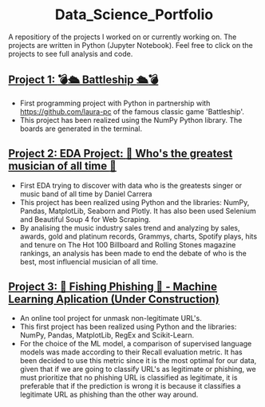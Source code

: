 # <h1 align="center"> **Data_Science_Portfolio**

A repositiory of the projects I worked on or currently working on. The projects are written in Python (Jupyter Notebook). Feel free to click on the projects to see full analysis and code.


  ## [Project 1: **:bomb::passenger_ship: Battleship :passenger_ship::bomb:**](https://github.com/Dancar96/Battleship_Project)
  
  * First programming project with Python in partnership with https://github.com/laura-pc of the famous classic game 'Battleship'.
  * This project has been realized using the NumPy Python library. The boards are generated in the terminal.
  
  
  ## [Project 2: **EDA Project: :guitar: Who's the greatest musician of all time :guitar:**](https://github.com/Dancar96/Best-Musician-Ever-EDA)

  * First EDA trying to discover with data who is the greatests singer or music band of all time by Daniel Carrera
  * This project has been realized using Python and the libraries: NumPy, Pandas, MatplotLib, Seaborn and Plotly. It has also been used Selenium and Beautiful Soup 4 for Web Scraping.
  * By analising the music industry sales trend and analyzing by sales, awards, gold and platinum records, Grammys, charts, Spotify plays, hits and tenure on The Hot 100 Billboard and Rolling Stones magazine rankings, an analysis has been made to end the debate of who is the best, most influencial musician of all time.


  ## [Project 3: **🎣 Fishing Phishing 🎣** - Machine Learning Aplication (Under Construction)](https://github.com/Dancar96/-Fishing-Phishing-)

  * An online tool project for unmask non-legitimate URL's.
  * This first project has been realized using Python and the libraries: NumPy, Pandas, MatplotLib, RegEx and Scikit-Learn.  
  * For the choice of the ML model, a comparison of supervised language models was made according to their Recall evaluation metric. It has been decided to use this metric since it is the most optimal for our data, given that if we are going to classify URL's as legitimate or phishing, we must prioritize that no phishing URL is classified as legitimate, it is preferable that if the prediction is wrong it is because it classifies a legitimate URL as phishing than the other way around.
